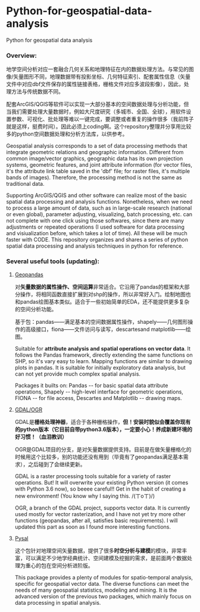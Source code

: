 # Python-for-geospatial-data-analysis
Python for geospatial data analysis

### Overview:

地学空间分析对应一套融合几何关系和地理特征在内的数据处理方法。与常见的图像/矢量图形不同，地理数据带有投影坐标、几何特征索引、配套属性信息（矢量文件中对应dbf文件保存的属性链接表格，栅格文件对应多波段影像），因此，处理方法与传统数据不同。

配套ArcGIS/QGIS等软件可以实现一大部分基本的空间数据处理与分析功能，但当我们需要处理大量数据时，例如大尺度研究（多城市、全国、全球），用软件设置参数、可视化、批处理等难以一键完成，要调整或者重复的操作很多（我前阵子就是这样，挺费时间）。因此必须上coding啊。这个repository整理并分享用比较多的python空间数据处理和分析方法库，以供参考。

Geospatial analysis corresponds to a set of data processing methods that integrate geometric relations and geographic information. Different from common image/vector graphics, geographic data has its own projection systems, geometric features, and joint attribute information (for vector files, it's the attribute link table saved in the 'dbf' file; for raster files, it's multiple bands of images). Therefore, the processing method is not the same as traditional data. 

Supporting ArcGIS/QGIS and other software can realize most of the basic spatial data processing and analysis functions. Nonetheless, when we need to process a large amount of data, such as in large-scale research (national or even global), parameter adjusting, visualizing, batch processing, etc. can not complete with one click using those softwares, since there are many adjustments or repeated operations (I used software for data processing and visiualization before, which takes a lot of time). All these will be much faster with CODE. This repository organizes and shares a series of python spatial data processing and analysis techniques in python for reference.

### Several useful tools (updating):

1. [Geopandas](https://geopandas.org/)

   对**矢量数据的属性操作、空间运算**非常适合。它沿用了pandas的框架和大部分操作，将相同函数直接扩展到对shp的操作，所以非常好入门。绘制地图也和pandas绘图基本类似。适合于一些初始简单的EDA，还不能提供更多复杂的空间分析功能。

   基于包：pandas——满足基本的空间数据属性操作，shapely——几何图形操作的高级接口，fiona——文件访问与读写，descartesand matplotlib——绘图。

   Suitable for **attribute analysis and spatial operations on vector data**. It follows the Pandas framework, directly extending the same functions on SHP, so it's vary easy to learn. Mapping functions are similar to drawing plots in pandas. It is suitable for initially exploratory data analysis, but can not yet provide much complex spatial analysis. 

   Packages it builts on: Pandas -- for basic spatial data attribute operations, Shapely -- high-level interface for geometric operations, FIONA -- for file access, Descartes and Matplotlib -- drawing maps.

2. [GDAL/OGR](https://gdal.org/)

   GDAL是**栅格处理神器**，适合于各种栅格操作，**但！安装时貌似会覆盖你现有的python版本（它目前自带python3.6版本），一定要小心！养成新建环境的好习惯！（血泪教训）**

   OGR是GDAL项目的分支，是对矢量数据提供支持。目前是在做矢量栅格化的时候用这个比较多，别的功能还没有用到（毕竟有了geopandas满足基本需求），之后碰到了会继续更新。

   GDAL is a raster processing tools suitable for a variety of raster operations. But! It will overwrite your existing Python version (it comes with Python 3.6 now), so beeee careful!! Get in the habit of creating a new environment! (You know why I saying this. /(ㄒoㄒ)/)

   OGR, a branch of the GDAL project, supports vector data. It is currently used mostly for vector rasterization, and I have not yet try more other functions (geopandas, after all, satisfies basic requirements). I will updated this part as soon as I found more interesting functions.

3. [Pysal](https://pysal.org/)

   这个包针对地理空间矢量数据，提供了很多**时空分析与建模**的模块，非常丰富，可以满足不少地学经典统计、空间建模及挖掘的需求，是前面两个数据处理为重心的包在空间分析进阶版。

   This package provides a plenty of modules for spatio-temporal analysis, specific for geospatial vector data. The diverse functions can meet the needs of many geospatial statistics, modeling and mining. It is the advanced version of the previous two packages, which mainly focus on data processing in spatial analysis.